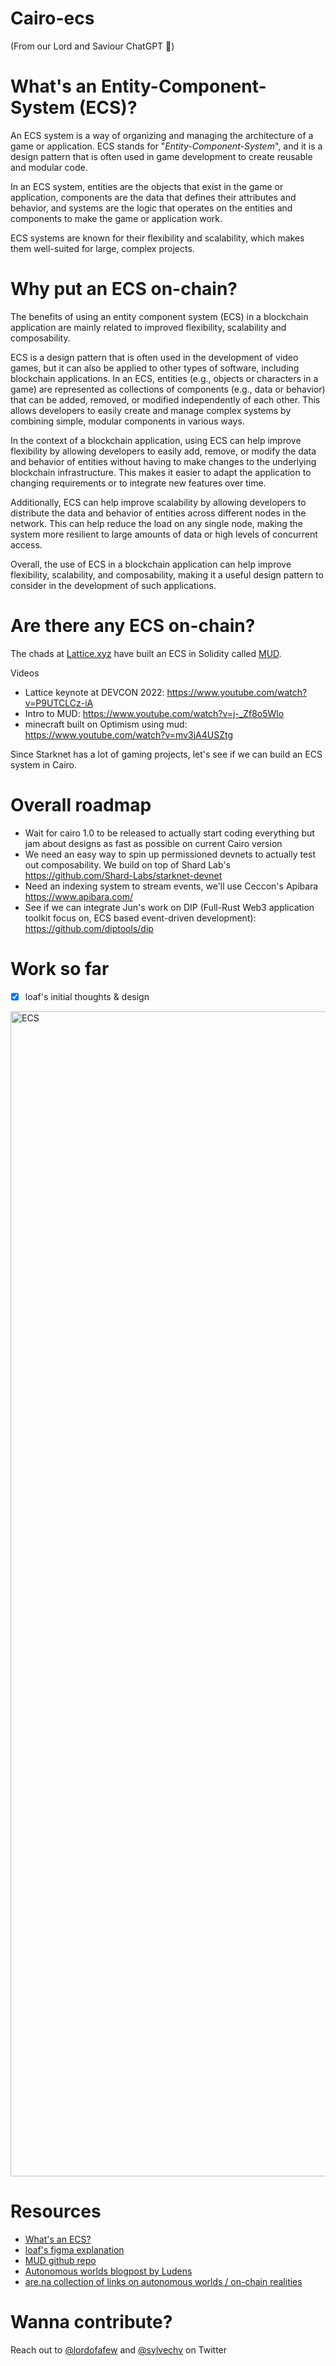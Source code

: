 # Cairo-ecs
(From our Lord and Saviour ChatGPT 🙏)
# What's an Entity-Component-System (ECS)?

An ECS system is a way of organizing and managing the architecture of a game or application. ECS stands for "*Entity-Component-System*", and it is a design pattern that is often used in game development to create reusable and modular code. 

In an ECS system, entities are the objects that exist in the game or application, components are the data that defines their attributes and behavior, and systems are the logic that operates on the entities and components to make the game or application work. 

ECS systems are known for their flexibility and scalability, which makes them well-suited for large, complex projects.


# Why put an ECS on-chain?

The benefits of using an entity component system (ECS) in a blockchain application are mainly related to improved flexibility, scalability and composability.

ECS is a design pattern that is often used in the development of video games, but it can also be applied to other types of software, including blockchain applications. In an ECS, entities (e.g., objects or characters in a game) are represented as collections of components (e.g., data or behavior) that can be added, removed, or modified independently of each other. This allows developers to easily create and manage complex systems by combining simple, modular components in various ways.

In the context of a blockchain application, using ECS can help improve flexibility by allowing developers to easily add, remove, or modify the data and behavior of entities without having to make changes to the underlying blockchain infrastructure. This makes it easier to adapt the application to changing requirements or to integrate new features over time.

Additionally, ECS can help improve scalability by allowing developers to distribute the data and behavior of entities across different nodes in the network. This can help reduce the load on any single node, making the system more resilient to large amounts of data or high levels of concurrent access.

Overall, the use of ECS in a blockchain application can help improve flexibility, scalability, and composability, making it a useful design pattern to consider in the development of such applications.

# Are there any ECS on-chain?

The chads at [Lattice.xyz](https://lattice.xyz/) have built an ECS in Solidity called [MUD](https://mud.dev/).

Videos
* Lattice keynote at DEVCON 2022: https://www.youtube.com/watch?v=P9UTCLCz-iA
* Intro to MUD: https://www.youtube.com/watch?v=j-_Zf8o5Wlo
* minecraft built on Optimism using mud: https://www.youtube.com/watch?v=mv3jA4USZtg

Since Starknet has a lot of gaming projects, let's see if we can build an ECS system in Cairo.

# Overall roadmap
* Wait for cairo 1.0 to be released to actually start coding everything but jam about designs as fast as possible on current Cairo version
* We need an easy way to spin up permissioned devnets to actually test out composability. We build on top of Shard Lab's https://github.com/Shard-Labs/starknet-devnet
* Need an indexing system to stream events, we'll use Ceccon's Apibara https://www.apibara.com/
* See if we can integrate Jun's work on DIP (Full-Rust Web3 application toolkit focus on, ECS based event-driven development): https://github.com/diptools/dip

# Work so far
- [x] loaf's initial thoughts & design
<img width="1864" alt="ECS" src="https://user-images.githubusercontent.com/43751434/206679784-2efcd2f0-2591-4fda-b26b-b78b067dc8e1.png">

# Resources
* [What's an ECS?](https://github.com/SanderMertens/ecs-faq)
* [loaf's figma explanation](https://www.figma.com/file/qAjxTZc6tRonazjfsv9GZa/ECS?node-id=0%3A1&t=frLQWE5fVjIvblII-0)
* [MUD github repo](https://github.com/latticexyz/mudbasics#mudbasics)
* [Autonomous worlds blogpost by Ludens](https://0xparc.org/blog/autonomous-worlds)
* [are.na collection of links on autonomous worlds / on-chain realities](https://www.are.na/sylve-chevet/on-chain-realities-and-autonomous-worlds)

# Wanna contribute?
Reach out to [@lordofafew](https://twitter.com/lordofafew) and [@sylvechv](https://twitter.com/sylvechv) on Twitter
